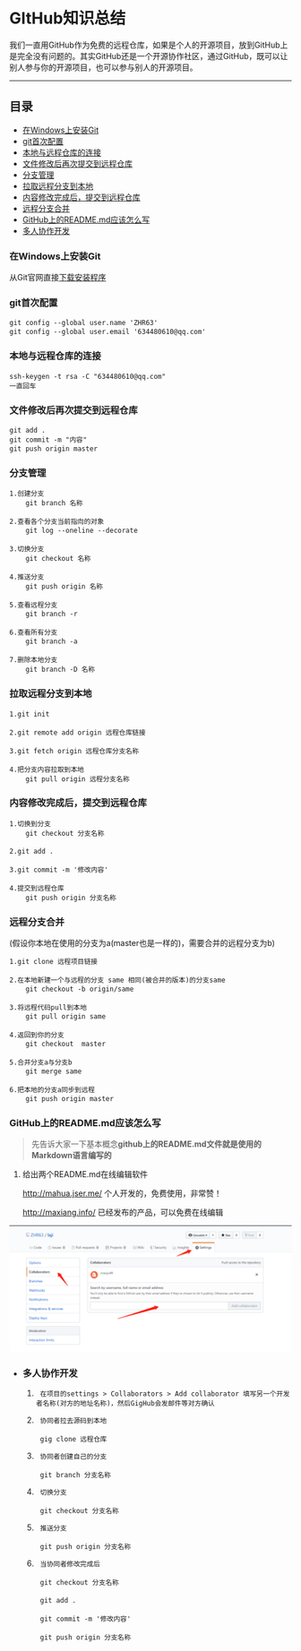 # GItHub知识总结

我们一直用GitHub作为免费的远程仓库，如果是个人的开源项目，放到GitHub上是完全没有问题的。其实GitHub还是一个开源协作社区，通过GitHub，既可以让别人参与你的开源项目，也可以参与别人的开源项目。

***


## 目录
* [在Windows上安装Git](#在Windows上安装Git)
* [git首次配置](#git首次配置)
* [本地与远程仓库的连接](#本地与远程仓库的连接)
* [文件修改后再次提交到远程仓库](#文件修改后再次提交到远程仓库)
* [分支管理](#分支管理)
* [拉取远程分支到本地](#拉取远程分支到本地)
* [内容修改完成后，提交到远程仓库](#内容修改完成后，提交到远程仓库)
* [远程分支合并](#远程分支合并)
* [GitHub上的README.md应该怎么写](#github上的readmemd应该怎么写)
* [多人协作开发](#多人协作开发)


### 在Windows上安装Git

从Git官网直接[下载安装程序](https://git-scm.com/downloads)

### git首次配置
    git config --global user.name 'ZHR63'
    git config --global user.email '634480610@qq.com'


### 本地与远程仓库的连接
    ssh-keygen -t rsa -C "634480610@qq.com"
    一直回车


### 文件修改后再次提交到远程仓库
    git add .
	git commit -m "内容"
	git push origin master


### 分支管理
    1.创建分支
        git branch 名称

    2.查看各个分支当前指向的对象
        git log --oneline --decorate

    3.切换分支
	    git checkout 名称
		
	4.推送分支
	    git push origin 名称
	
	5.查看远程分支
	    git branch -r
	
	6.查看所有分支
	    git branch -a
	
	7.删除本地分支
	    git branch -D 名称
    

### 拉取远程分支到本地
    1.git init
		
	2.git remote add origin 远程仓库链接
		
	3.git fetch origin 远程仓库分支名称
		
	4.把分支内容拉取到本地
	    git pull origin 远程分支名称

    
### 内容修改完成后，提交到远程仓库
    1.切换到分支
	    git checkout 分支名称
			
	2.git add .
		
	3.git commit -m '修改内容'
		
	4.提交到远程仓库
	    git push origin 分支名称

### 远程分支合并
(假设你本地在使用的分支为a(master也是一样的)，需要合并的远程分支为b)

    1.git clone 远程项目链接

    2.在本地新建一个与远程的分支 same 相同(被合并的版本)的分支same
        git checkout -b origin/same
    
    3.将远程代码pull到本地
        git pull origin same

    4.返回到你的分支
        git checkout  master

    5.合并分支a与分支b
        git merge same
    
    6.把本地的分支a同步到远程
        git push origin master


### GitHub上的README.md应该怎么写

> 先告诉大家一下基本概念**github上的README.md文件就是使用的Markdown语言编写的**

1. 给出两个README.md在线编辑软件

    http://mahua.jser.me/ 个人开发的，免费使用，非常赞！

    http://maxiang.info/  已经发布的产品，可以免费在线编辑




 ![one](images/1.png)

* ### 多人协作开发

    1.      在项目的settings > Collaborators > Add collaborator 填写另一个开发者名称(对方的地址名称)，然后GigHub会发邮件等对方确认

    2.      协同者拉去源码到本地

            gig clone 远程仓库

    3.      协同者创建自己的分支

            git branch 分支名称

    4.      切换分支

            git checkout 分支名称
    
    5.      推送分支

            git push origin 分支名称
    
    6.      当协同者修改完成后

            git checkout 分支名称

            git add .

            git commit -m '修改内容'

            git push origin 分支名称
